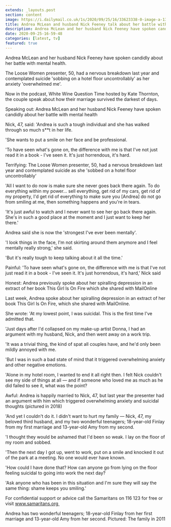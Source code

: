 ```yaml
---
extends: _layouts.post
section: content
image: https://i.dailymail.co.uk/1s/2020/09/25/16/33623338-0-image-a-130_1601049375004.jpg 
title: Andrea McLean and husband Nick Feeney talk about her battle with suicidal thoughts 
description: Andrea McLean and her husband Nick Feeney have spoken candidly about her battle with mental health. 
date: 2020-09-25-16-59-48 
categories: [latest, tv] 
featured: true 
--- 
```

Andrea McLean and her husband Nick Feeney have spoken candidly about her battle with mental health. 

The Loose Women presenter, 50, had a nervous breakdown last year and contemplated suicide 'sobbing on a hotel floor uncontrollably' as her anxiety 'overwhelmed me'.

Now in the podcast, White Wine Question Time hosted by Kate Thornton, the couple speak about how their marriage survived the darkest of days. 

Speaking out: Andrea McLean and her husband Nick Feeney have spoken candidly about her battle with mental health

Nick, 47, said: 'Andrea is such a tough individual and she has walked through so much s**t in her life. 

'She wants to put a smile on her face and be professional. 

'To have seen what's gone on, the difference with me is that I've not just read it in a book - I've seen it. It's just horrendous, it's hard.  

Terrifying: The Loose Women presenter, 50, had a nervous breakdown last year and contemplated suicide as she 'sobbed on a hotel floor uncontrollably' 

'All I want to do now is make sure she never goes back there again. To do everything within my power… sell everything, get rid of my cars, get rid of my property, I'd get rid of everything to make sure you [Andrea] do not go from smiling at me, then something happens and you're in tears. 

'It's just awful to watch and I never want to see her go back there again. She's in such a good place at the moment and I just want to keep her there.' 

Andrea said she is now the 'strongest I've ever been mentally'.

'I look things in the face, I'm not skirting around them anymore and I feel mentally really strong,' she said.

'But it's really tough to keep talking about it all the time.' 

Painful: 'To have seen what's gone on, the difference with me is that I've not just read it in a book - I've seen it. It's just horrendous, it's hard,' Nick said 

Honest: Andrea previously spoke about her spiralling depression in an extract of her book This Girl Is On Fire which she shared with MailOnline 

Last week, Andrea spoke about her spiralling depression in an extract of her book This Girl Is On Fire, which she shared with MailOnline.  

She wrote: 'At my lowest point, I was suicidal. This is the first time I've admitted that.

'Just days after I'd collapsed on my make-up artist Donna, I had an argument with my husband, Nick, and then went away on a work trip. 

'It was a trivial thing, the kind of spat all couples have, and he'd only been mildly annoyed with me. 

'But I was in such a bad state of mind that it triggered overwhelming anxiety and other negative emotions. 

'Alone in my hotel room, I wanted to end it all right then. I felt Nick couldn't see my side of things at all — and if someone who loved me as much as he did failed to see it, what was the point?

Awful: Andrea is happily married to Nick, 47, but last year the presenter had an argument with him which triggered overwhelming anxiety and suicidal thoughts (pictured in 2018)

'And yet I couldn't do it. I didn't want to hurt my family — Nick, 47, my beloved third husband, and my two wonderful teenagers; 18-year-old Finlay from my first marriage and 13-year-old Amy from my second.

'I thought they would be ashamed that I'd been so weak. I lay on the floor of my room and sobbed.

'Then the next day I got up, went to work, put on a smile and knocked it out of the park at a meeting. No one would ever have known.

'How could I have done that? How can anyone go from lying on the floor feeling suicidal to going into work the next day?

'Ask anyone who has been in this situation and I'm sure they will say the same thing: shame keeps you smiling.'

For confidential support or advice call the Samaritans on 116 123 for free or visit www.samaritans.org 

Andrea has two wonderful teenagers; 18-year-old Finlay from her first marriage and 13-year-old Amy from her second. Pictured: The family in 2011

